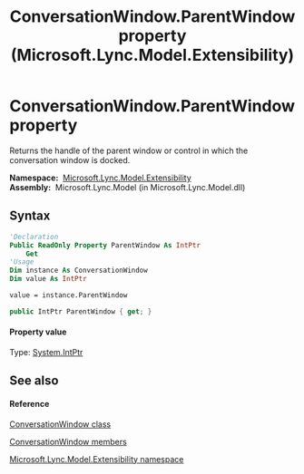 ﻿---
title: ConversationWindow.ParentWindow property  (Microsoft.Lync.Model.Extensibility)
TOCTitle: 'ParentWindow property '
ms:assetid: P:Microsoft.Lync.Model.Extensibility.ConversationWindow.ParentWindow_DI_3_UC_OCS14MrefLyncWPF
ms:mtpsurl: https://msdn.microsoft.com/en-us/library/microsoft.lync.model.extensibility.conversationwindow.parentwindow_di_3_uc_ocs14mreflyncwpf(v=office.15)
ms:contentKeyID: 48601003
ms.date: 07/28/2014
mtps_version: v=office.15
f1_keywords:
- Microsoft.Lync.Model.Extensibility.ConversationWindow.ParentWindow
dev_langs:
- CSharp
- JScript
- VB
- other
---

# ConversationWindow.ParentWindow property

Returns the handle of the parent window or control in which the conversation window is docked.

**Namespace:**  [Microsoft.Lync.Model.Extensibility](microsoft-lync-model-extensibility-namespace_2.md)  
**Assembly:**  Microsoft.Lync.Model (in Microsoft.Lync.Model.dll)

## Syntax

``` vb
'Declaration
Public ReadOnly Property ParentWindow As IntPtr
    Get
'Usage
Dim instance As ConversationWindow
Dim value As IntPtr

value = instance.ParentWindow
```

``` csharp
public IntPtr ParentWindow { get; }
```

#### Property value

Type: [System.IntPtr](http://msdn2.microsoft.com/en-us/library/5he14kz8)  

## See also

#### Reference

[ConversationWindow class](conversationwindow-class-microsoft-lync-model-extensibility_2.md)

[ConversationWindow members](conversationwindow-members-microsoft-lync-model-extensibility_2.md)

[Microsoft.Lync.Model.Extensibility namespace](microsoft-lync-model-extensibility-namespace_2.md)

